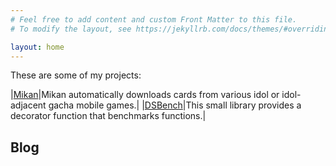 ```yaml
---
# Feel free to add content and custom Front Matter to this file.
# To modify the layout, see https://jekyllrb.com/docs/themes/#overriding-theme-defaults

layout: home
---
```


These are some of my projects:

|[Mikan](/mikan)|Mikan automatically downloads cards from various idol or idol-adjacent gacha mobile games.|
|[DSBench](/dsbench)|This small library provides a decorator function that benchmarks functions.|

## Blog
